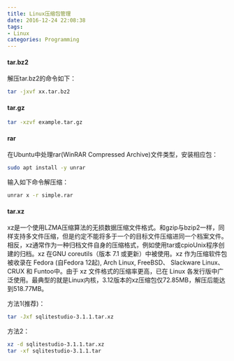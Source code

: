 ```yaml
---
title: Linux压缩包管理
date: 2016-12-24 22:08:38
tags:
- Linux
categories: Programming
---
```



#### tar.bz2

解压tar.bz2的命令如下：

```Bash
tar -jxvf xx.tar.bz2
```

<!-- more -->

#### tar.gz

```Bash
tar -xzvf example.tar.gz
```

#### rar

在Ubuntu中处理rar(WinRAR Compressed Archive)文件类型，安装相应包：

```Bash
sudo apt install -y unrar
```

输入如下命令解压缩：

```Bash
unrar x -r simple.rar
```

#### tar.xz

xz是一个使用LZMA压缩算法的无损数据压缩文件格式。和gzip与bzip2一样，同样支持多文件压缩，但是约定不能将多于一个的目标文件压缩进同一个档案文件。相反，xz通常作为一种归档文件自身的压缩格式，例如使用tar或cpioUnix程序创建的归档。xz 在GNU coreutils（版本 7.1 或更新）中被使用。xz 作为压缩软件包被收录在 Fedora (自Fedora 12起), Arch Linux, FreeBSD、 Slackware Linux、CRUX 和 Funtoo中。由于 xz 文件格式的压缩率更高，已在 Linux 各发行版中广泛使用。最典型的就是Linux内核，3.12版本的xz压缩包仅72.85MB，解压后能达到518.77MB。

方法1(推荐)：

```Bash
tar -Jxf sqlitestudio-3.1.1.tar.xz
```

方法2：

```Bash
xz -d sqlitestudio-3.1.1.tar.xz
tar -xf sqlitestudio-3.1.1.tar
```

